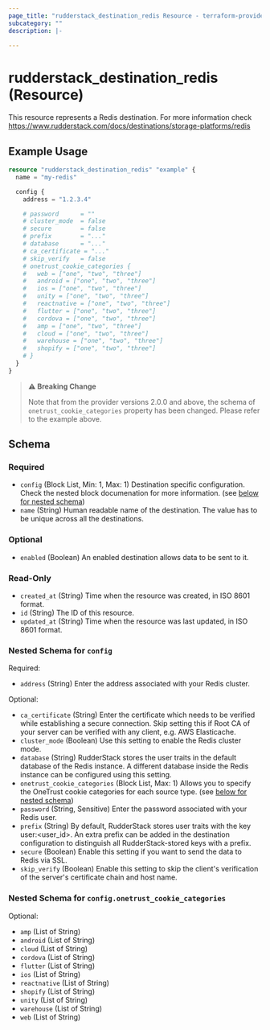 ```yaml
---
page_title: "rudderstack_destination_redis Resource - terraform-provider-rudderstack"
subcategory: ""
description: |-
  
---
```


# rudderstack_destination_redis (Resource)

This resource represents a Redis destination. For more information check 
https://www.rudderstack.com/docs/destinations/storage-platforms/redis

## Example Usage

```terraform
resource "rudderstack_destination_redis" "example" {
  name = "my-redis"

  config {
    address = "1.2.3.4"

    # password      = ""
    # cluster_mode  = false
    # secure        = false
    # prefix        = "..."
    # database      = "..."
    # ca_certificate = "..."
    # skip_verify   = false
    # onetrust_cookie_categories {
    #   web = ["one", "two", "three"]
    #   android = ["one", "two", "three"]
    #   ios = ["one", "two", "three"]
    #   unity = ["one", "two", "three"]
    #   reactnative = ["one", "two", "three"]
    #   flutter = ["one", "two", "three"]
    #   cordova = ["one", "two", "three"]
    #   amp = ["one", "two", "three"]
    #   cloud = ["one", "two", "three"]
    #   warehouse = ["one", "two", "three"]
    #   shopify = ["one", "two", "three"]
    # }
  }
}
```

> **:warning: Breaking Change**
> 
> Note that from the provider versions 2.0.0 and above, the schema of `onetrust_cookie_categories` property has been changed. Please refer to the example above.

<!-- schema generated by tfplugindocs -->
## Schema

### Required

- `config` (Block List, Min: 1, Max: 1) Destination specific configuration. Check the nested block documenation for more information. (see [below for nested schema](#nestedblock--config))
- `name` (String) Human readable name of the destination. The value has to be unique across all the destinations.

### Optional

- `enabled` (Boolean) An enabled destination allows data to be sent to it.

### Read-Only

- `created_at` (String) Time when the resource was created, in ISO 8601 format.
- `id` (String) The ID of this resource.
- `updated_at` (String) Time when the resource was last updated, in ISO 8601 format.

<a id="nestedblock--config"></a>
### Nested Schema for `config`

Required:

- `address` (String) Enter the address associated with your Redis cluster.

Optional:

- `ca_certificate` (String) Enter the certificate which needs to be verified while establishing a secure connection. Skip setting this if Root CA of your server can be verified with any client, e.g. AWS Elasticache.
- `cluster_mode` (Boolean) Use this setting to enable the Redis cluster mode.
- `database` (String) RudderStack stores the user traits in the default database of the Redis instance. A different database inside the Redis instance can be configured using this setting.
- `onetrust_cookie_categories` (Block List, Max: 1) Allows you to specify the OneTrust cookie categories for each source type. (see [below for nested schema](#nestedblock--config--onetrust_cookie_categories))
- `password` (String, Sensitive) Enter the password associated with your Redis user.
- `prefix` (String) By default, RudderStack stores user traits with the key user:<user_id>. An extra prefix can be added in the destination configuration to distinguish all RudderStack-stored keys with a prefix.
- `secure` (Boolean) Enable this setting if you want to send the data to Redis via SSL.
- `skip_verify` (Boolean) Enable this setting to skip the client's verification of the server's certificate chain and host name.

<a id="nestedblock--config--onetrust_cookie_categories"></a>
### Nested Schema for `config.onetrust_cookie_categories`

Optional:

- `amp` (List of String)
- `android` (List of String)
- `cloud` (List of String)
- `cordova` (List of String)
- `flutter` (List of String)
- `ios` (List of String)
- `reactnative` (List of String)
- `shopify` (List of String)
- `unity` (List of String)
- `warehouse` (List of String)
- `web` (List of String)
